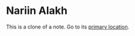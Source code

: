 # Nariin Alakh
This is a clone of a note. Go to its [primary location](../../Groups/Iperos%20Coalition/Nariin%20Alakh.md).